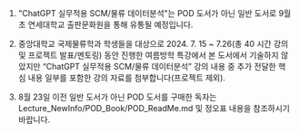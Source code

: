 1) "ChatGPT 실무적용 SCM/물류 데이터분석"는 POD 도서가 아닌 일반 도서로
   9월 초 연세대학교 출판문화원을 통해 유통될 예정입니다.

2) 중앙대학교 국제물류학과 학생들을 대상으로 2024. 7. 15 ~ 7.26(총 40 시간 강의 및 프로젝트 발표/멘토링) 동안 진행한 여름방학 특강에서
   본 도서에서 기술하지 않았지만 “ChatGPT 실무적용 SCM/물류 데이터분석” 강의 내용 중
   추가 전달한 핵심 내용 일부를 포함한 강의 자료를 첨부합니다(프로젝트 제외).

3) 8월 23일 이전 일반 도서가 아닌 POD 도서를 구매한 독자는 Lecture_NewInfo/POD_Book/POD_ReadMe.md 및 정오표 내용을 참조하시기 바랍니다. 
